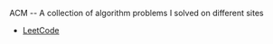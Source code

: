 ACM -- A collection of algorithm problems I solved on different sites
* [LeetCode](https://leetcode.com/)